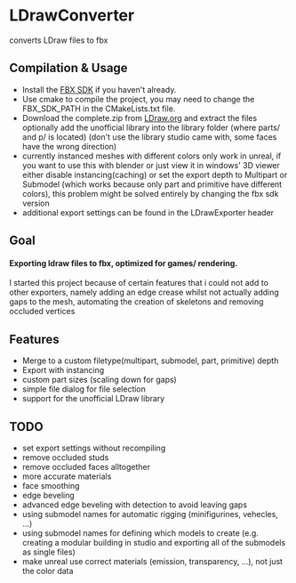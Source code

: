 # LDrawConverter
converts LDraw files to fbx


## Compilation & Usage
- Install the [FBX SDK](https://www.autodesk.com/developer-network/platform-technologies/fbx-sdk-2020-0) if you haven't already.
- Use cmake to compile the project, you may need to change the FBX_SDK_PATH in the CMakeLists.txt file.
- Download the complete.zip from [LDraw.org](https://www.ldraw.org/part-updates) and extract the files optionally add the unofficial library into the library folder (where parts/ and p/ is located)
(don't use the library studio came with, some faces have the wrong direction)
- currently instanced meshes with different colors only work in unreal, if you want to use this with blender or just view it in windows' 3D viewer either disable instancing(caching) or set the export depth to Multipart or Submodel (which works because only part and primitive have different colors), this problem might be solved entirely by changing the fbx sdk version
- additional export settings can be found in the LDrawExporter header

## Goal
#### Exporting ldraw files to fbx, optimized for games/ rendering.
I started this project because of certain features that i could not add to other exporters, namely adding an edge crease whilst not actually adding gaps to the mesh, automating the creation of skeletons and removing occluded vertices

## Features
- Merge to a custom filetype(multipart, submodel, part, primitive) depth 
- Export with instancing
- custom part sizes (scaling down for gaps)
- simple file dialog for file selection
- support for the unofficial LDraw library

## TODO
- set export settings without recompiling
- remove occluded studs
- remove occluded faces alltogether
- more accurate materials
- face smoothing
- edge beveling
- advanced edge beveling with detection to avoid leaving gaps
- using submodel names for automatic rigging (minifigurines, vehecles, ...)
- using submodel names for defining which models to create (e.g. creating a modular building in studio and exporting all of the submodels as single files)
- make unreal use correct materials (emission, transparency, ...), not just the color data
